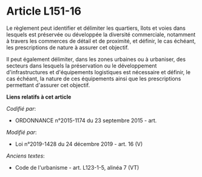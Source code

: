 # Article L151-16

Le règlement peut identifier et délimiter les quartiers, îlots et voies dans lesquels est préservée ou développée la
diversité commerciale, notamment à travers les commerces de détail et de proximité, et définir, le cas échéant, les
prescriptions de nature à assurer cet objectif.

Il peut également délimiter, dans les zones urbaines ou à urbaniser, des secteurs dans lesquels la préservation ou le
développement d'infrastructures et d'équipements logistiques est nécessaire et définir, le cas échéant, la nature de ces
équipements ainsi que les prescriptions permettant d'assurer cet objectif.

**Liens relatifs à cet article**

_Codifié par_:

  - ORDONNANCE n°2015-1174 du 23 septembre 2015 - art.

_Modifié par_:

  - Loi n°2019-1428 du 24 décembre 2019 - art. 16 (V)

_Anciens textes_:

  - Code de l'urbanisme - art. L123-1-5, alinéa 7 (VT)

